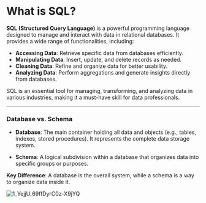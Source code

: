 # What is SQL?

**SQL (Structured Query Language)** is a powerful programming language designed to manage and interact with data in relational databases. It provides a wide range of functionalities, including:  
- **Accessing Data**: Retrieve specific data from databases efficiently.  
- **Manipulating Data**: Insert, update, and delete records as needed.  
- **Cleaning Data**: Refine and organize data for better usability.  
- **Analyzing Data**: Perform aggregations and generate insights directly from databases.  

SQL is an essential tool for managing, transforming, and analyzing data in various industries, making it a must-have skill for data professionals.  

---

### Database vs. Schema  

- **Database**: The main container holding all data and objects (e.g., tables, indexes, stored procedures). It represents the complete data storage system.  

- **Schema**: A logical subdivision within a database that organizes data into specific groups or purposes.  

**Key Difference**: A database is the overall system, while a schema is a way to organize data inside it.  

![1_YejjU_69ffDyrC0z-X9jYQ](https://github.com/user-attachments/assets/df7ae5ec-350b-4c25-a8b1-af2848f20dcd)

